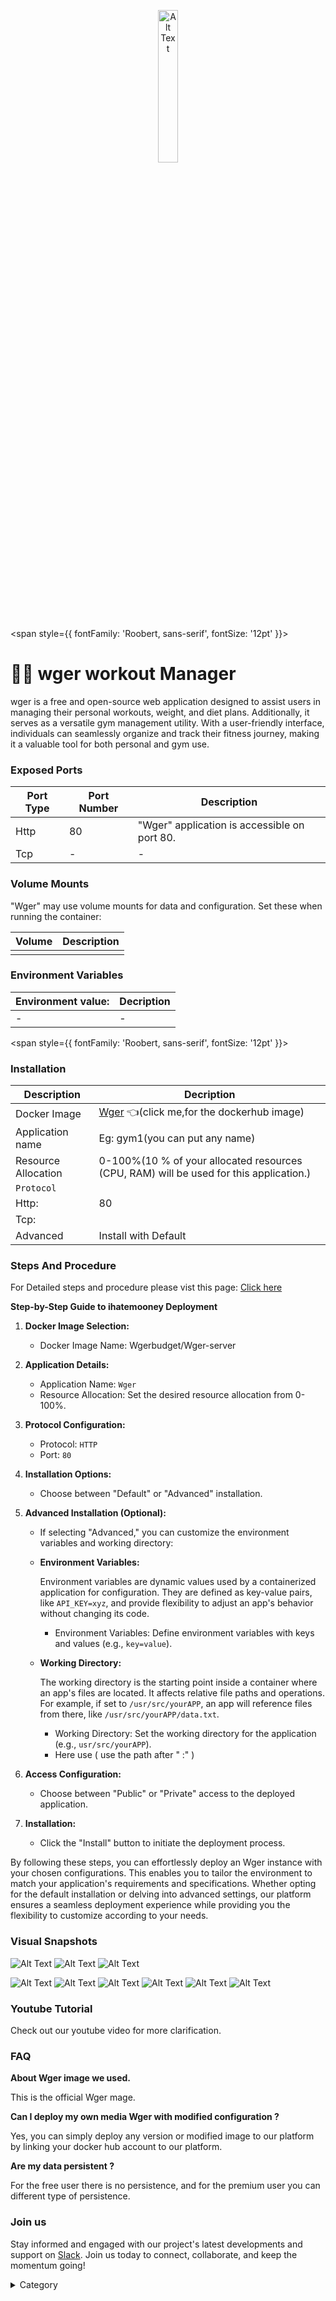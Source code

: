 
<p align="center">
  <img src="/img/ujuj.jpg" alt="Alt Text" width="25%"/>
</p> 


<span style={{ fontFamily: 'Roobert, sans-serif', fontSize: '12pt' }}>
 

# 🏋️‍♀️ wger workout Manager

wger  is a free and open-source web application designed to assist users in managing their personal workouts, weight, and diet plans. Additionally, it serves as a versatile gym management utility. With a user-friendly interface, individuals can seamlessly organize and track their fitness journey, making it a valuable tool for both personal and gym use.


### Exposed Ports

| Port Type | Port Number | Description                              |
| --------- | ----------- | ---------------------------------------- |
| Http      | 80        | "Wger" application is accessible on port 80. |
| Tcp       | -           | -             |

### Volume Mounts

"Wger" may use volume mounts for data and configuration. Set these when running the container:

| Volume                         | Description                                |
| ------------------------------ | ------------------------------------------ |
|        |  |


### Environment Variables


|   **Environment value:**          | Decription                                                                                                               | 
| --------------------- | ------                                                                                                                   | 
|-       |  -                              |

</span>


<span style={{ fontFamily: 'Roobert, sans-serif', fontSize: '12pt' }}>

### Installation


|  Description          | Decription                                                                                                               | 
| --------------------- | ------                                                                                                                   | 
| Docker Image          |   [Wger](https://hub.docker.com/r/wger/demo) 👈(click me,for the dockerhub image)                                   |
| Application name      |  Eg: gym1(you can put any name)                                                                                        | 
| Resource Allocation   |  0-100%(10 % of your allocated resources (CPU, RAM) will be used for this application.)                                  | 
| `Protocol`            |                                                                                                                          | 
|  Http:                |     80                                                                                                                   |
|  Tcp:                 |                                                                                                                        | 
|    Advanced           |    Install with Default                                                                                                  |



### Steps And Procedure

For Detailed steps and procedure please vist this page: [Click here](https://techscaleinfinite.github.io/introduction/cloud-float/Steps%20and%20procedure)




**Step-by-Step Guide to ihatemooney  Deployment**

1. **Docker Image Selection:**
   * Docker Image Name: Wgerbudget/Wger-server
2. **Application Details:**
   * Application Name: `Wger`
   * Resource Allocation: Set the desired resource allocation from 0-100%.
3. **Protocol Configuration:**
   * Protocol: `HTTP`
   * Port: `80`
4. **Installation Options:**
   * Choose between "Default" or "Advanced" installation.
5. **Advanced Installation (Optional):**
   * If selecting "Advanced," you can customize the environment variables and working directory:
   *   **Environment Variables:**

       Environment variables are dynamic values used by a containerized application for configuration. They are defined as key-value pairs, like `API_KEY=xyz`, and provide flexibility to adjust an app's behavior without changing its code.

       * Environment Variables: Define environment variables with keys and values (e.g., `key=value`).
   *   **Working Directory:**

       The working directory is the starting point inside a container where an app's files are located. It affects relative file paths and operations. For example, if set to `/usr/src/yourAPP`, an app will reference files from there, like `/usr/src/yourAPP/data.txt`.

       * Working Directory: Set the working directory for the application (e.g., `usr/src/yourAPP`).
       * Here use ( use the path after   " :"  )
    
6. **Access Configuration:**
   * Choose between "Public" or "Private" access to the deployed application.
7. **Installation:**
   * Click the "Install" button to initiate the deployment process.

By following these steps, you can effortlessly deploy an Wger  instance with your chosen configurations. This enables you to tailor the environment to match your application's requirements and specifications. Whether opting for the default installation or delving into advanced settings, our platform ensures a seamless deployment experience while providing you the flexibility to customize according to your needs.

### Visual Snapshots

![Alt Text](/img/y8.png)
![Alt Text](/img/y66.png)
![Alt Text](/img/y77.png)

![Alt Text](/img/y665.png)
![Alt Text](/img/y667.png)
![Alt Text](/img/y776.png)
![Alt Text](/img/y777.png)
![Alt Text](/img/y877.png)
![Alt Text](/img/y888.png)

### Youtube Tutorial&#x20;

Check out our youtube video for more clarification.

### FAQ

**About Wger image we used.**

This is the official Wger  mage.

**Can I deploy my own media Wger with modified configuration ?**

Yes, you can simply deploy any version or modified image to our platform by linking your docker hub account to our platform.

**Are my data persistent ?**

For the free user there is no persistence, and for the premium user you can different type of persistence.

### Join us

Stay informed and engaged with our project's latest developments and support on [Slack](https://app.slack.com/client/T04QS32JX6E/C04QKEWE146). Join us today to connect, collaborate, and keep the momentum going!&#x20;

<details>

<summary>Category</summary>

Kubernetes, cloud computing, DevOps, cloud services, hosting platform, container orchestration, cloud infrastructure, cloud deployment, cloud management, cloud technology, cloud solutions, monry, finance

</details>

</span>



